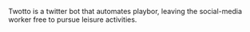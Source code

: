 Twotto is a twitter bot that automates playbor, leaving the social-media worker free to pursue leisure activities.
